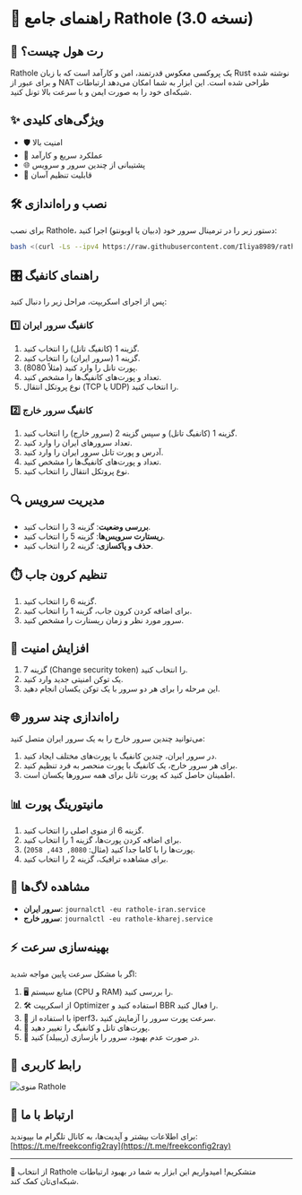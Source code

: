 # 🚀 راهنمای جامع Rathole (نسخه 3.0)

## 🐀 رت هول چیست؟

Rathole یک پروکسی معکوس قدرتمند، امن و کارآمد است که با زبان Rust نوشته شده و برای عبور از NAT طراحی شده است. این ابزار به شما امکان می‌دهد ارتباطات شبکه‌ای خود را به صورت ایمن و با سرعت بالا تونل کنید.

## ✨ ویژگی‌های کلیدی

- 🛡️ امنیت بالا
- 🚄 عملکرد سریع و کارآمد
- 🌐 پشتیبانی از چندین سرور و سرویس
- 🔧 قابلیت تنظیم آسان

## 🛠️ نصب و راه‌اندازی

برای نصب Rathole، دستور زیر را در ترمینال سرور خود (دبیان یا اوبونتو) اجرا کنید:

```bash
bash <(curl -Ls --ipv4 https://raw.githubusercontent.com/Iliya8989/rathol_v3/main/install.sh)

```

## 🎛️ راهنمای کانفیگ

پس از اجرای اسکریپت، مراحل زیر را دنبال کنید:

### 1️⃣ کانفیگ سرور ایران

1. گزینه 1 (کانفیگ تانل) را انتخاب کنید.
2. گزینه 1 (سرور ایران) را انتخاب کنید.
3. پورت تانل را وارد کنید (مثلاً 8080).
4. تعداد و پورت‌های کانفیگ‌ها را مشخص کنید.
5. نوع پروتکل انتقال (TCP یا UDP) را انتخاب کنید.

### 2️⃣ کانفیگ سرور خارج

1. گزینه 1 (کانفیگ تانل) و سپس گزینه 2 (سرور خارج) را انتخاب کنید.
2. تعداد سرورهای ایران را وارد کنید.
3. آدرس و پورت تانل سرور ایران را وارد کنید.
4. تعداد و پورت‌های کانفیگ‌ها را مشخص کنید.
5. نوع پروتکل انتقال را انتخاب کنید.

## 🔍 مدیریت سرویس

- **بررسی وضعیت**: گزینه 3 را انتخاب کنید.
- **ریستارت سرویس‌ها**: گزینه 5 را انتخاب کنید.
- **حذف و پاکسازی**: گزینه 2 را انتخاب کنید.

## ⏱️ تنظیم کرون جاب

1. گزینه 6 را انتخاب کنید.
2. برای اضافه کردن کرون جاب، گزینه 1 را انتخاب کنید.
3. سرور مورد نظر و زمان ریستارت را مشخص کنید.

## 🔐 افزایش امنیت

1. گزینه 7 (Change security token) را انتخاب کنید.
2. یک توکن امنیتی جدید وارد کنید.
3. این مرحله را برای هر دو سرور با یک توکن یکسان انجام دهید.

## 🌐 راه‌اندازی چند سرور

می‌توانید چندین سرور خارج را به یک سرور ایران متصل کنید:

1. در سرور ایران، چندین کانفیگ با پورت‌های مختلف ایجاد کنید.
2. برای هر سرور خارج، یک کانفیگ با پورت منحصر به فرد تنظیم کنید.
3. اطمینان حاصل کنید که پورت تانل برای همه سرورها یکسان است.

## 📊 مانیتورینگ پورت

1. گزینه 6 از منوی اصلی را انتخاب کنید.
2. برای اضافه کردن پورت‌ها، گزینه 1 را انتخاب کنید.
3. پورت‌ها را با کاما جدا کنید (مثال: `8080, 443, 2058`).
4. برای مشاهده ترافیک، گزینه 2 را انتخاب کنید.

## 📜 مشاهده لاگ‌ها

- **سرور ایران**: `journalctl -eu rathole-iran.service`
- **سرور خارج**: `journalctl -eu rathole-kharej.service`

## ⚡ بهینه‌سازی سرعت

اگر با مشکل سرعت پایین مواجه شدید:

1. 🖥️ منابع سیستم (CPU و RAM) را بررسی کنید.
2. 🛠️ از اسکریپت Optimizer استفاده کنید و BBR را فعال کنید.
3. 🔬 با استفاده از iperf3، سرعت پورت سرور را آزمایش کنید.
4. 🔄 پورت‌های تانل و کانفیگ را تغییر دهید.
5. 🔧 در صورت عدم بهبود، سرور را بازسازی (ریبیلد) کنید.

## 📸 رابط کاربری

![منوی Rathole](https://github.com/Iliya8989/rathol_v3/main/menu.png)



## 📢 ارتباط با ما

برای اطلاعات بیشتر و آپدیت‌ها، به کانال تلگرام ما بپیوندید:
[https://t.me/freekconfig2ray](https://t.me/freekconfig2ray)


---

🎉 از انتخاب Rathole متشکریم! امیدواریم این ابزار به شما در بهبود ارتباطات شبکه‌ای‌تان کمک کند.
